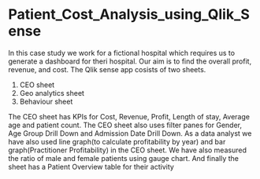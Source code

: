 # Patient_Cost_Analysis_using_Qlik_Sense

In this case study we work for a fictional hospital which requires us to generate a dashboard for theri hospital.
Our aim is to find the overall profit, revenue, and cost. The Qlik sense app cosists of two sheets.
1. CEO sheet
2. Geo analytics sheet
3. Behaviour sheet

The CEO sheet has KPIs for Cost, Revenue, Profit, Length of stay, Average age and patient count.
The CEO sheet also uses filter panes for Gender, Age Group Drill Down and Admission Date Drill Down.
As a data analyst we have also used line graph(to calculate profitability by year) and bar graph(Practitioner Profitability) in the CEO sheet.
We have also measured the ratio of male and female patients using gauge chart.
And finally the sheet has a Patient Overview table for their activity  


